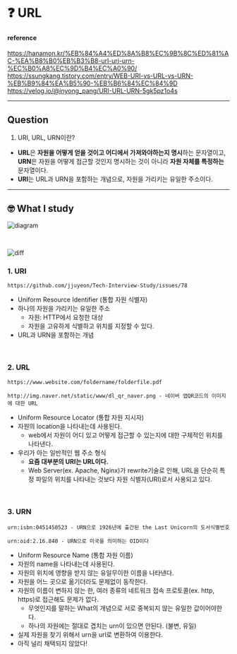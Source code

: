 # :question: URL

#### reference
https://hanamon.kr/%EB%84%A4%ED%8A%B8%EC%9B%8C%ED%81%AC-%EA%B8%B0%EB%B3%B8-url-uri-urn-%EC%B0%A8%EC%9D%B4%EC%A0%90/ <br>
https://ssungkang.tistory.com/entry/WEB-URI-vs-URL-vs-URN-%EB%B9%84%EA%B5%90-%EB%B6%84%EC%84%9D<br>
https://velog.io/@inyong_pang/URI-URL-URN-5gk5pz1o4s
<hr>

## Question
1. URI, URL, URN이란?
- **URL**은 **자원을 어떻게 얻을 것이고 어디에서 가져와야하는지 명시**하는 문자열이고, **URN**은 자원을 어떻게 접근할 것인지 명시하는 것이 아니라 **자원 자체를 특정하는** 문자열이다.
- **URI**는 URL과 URN을 포함하는 개념으로, 자원을 가리키는 유일한 주소이다.

<hr>

## :nerd_face:	What I study

![diagram](https://img1.daumcdn.net/thumb/R1280x0/?scode=mtistory2&fname=https%3A%2F%2Fblog.kakaocdn.net%2Fdn%2FcsPw40%2FbtqLkgwQyPh%2Fnm67jkkVSEPF5kT9gRwyy0%2Fimg.png)

<br>

![diff](https://i.stack.imgur.com/2iD7U.jpg)

### 1. URI

```
https://github.com/jjuyeon/Tech-Interview-Study/issues/78
```

- Uniform Resource Identifier (통합 자원 식별자)
- 하나의 자원을 가리키는 유일한 주소 
  - 자원: HTTP에서 요청한 대상
  - 자원을 고유하게 식별하고 위치를 지정할 수 있다.
- URL과 URN을 포함하는 개념

<br>

### 2. URL

```
https://www.website.com/foldername/folderfile.pdf

http://img.naver.net/static/www/dl_qr_naver.png - 네이버 앱QR코드의 이미지에 대한 URL
```

- Uniform Resource Locator (통합 자원 지시자)
- 자원의 location을 나타내는데 사용된다.
  - web에서 자원이 어디 있고 어떻게 접근할 수 있는지에 대한 구체적인 위치를 나타낸다.
- 우리가 아는 일반적인 웹 주소 형식
  - **요즘 대부분의 URI는 URL이다.**
  - Web Server(ex. Apache, Nginx)가 rewrite기술로 인해, URL을 단순히 특정 파일의 위치를 나타내는 것보다 자원 식별자(URI)로서 사용되고 있다.

<br>

### 3. URN

```
urn:isbn:0451450523 - URN으로 1926년에 출간된 the Last Unicorn의 도서식별번호

urn:oid:2.16.840 - URN으로 미국을 의미하는 OID이다
```

- Uniform Resource Name (통합 자원 이름)
- 자원의 name을 나타내는데 사용된다.
- 자원의 위치에 영향을 받지 않는 유일무이한 이름을 나타낸다.
- 자원을 어느 곳으로 옮기더라도 문제없이 동작한다.
- 자원의 이름이 변하지 않는 한, 여러 종류의 네트워크 접속 프로토콜(ex. http, https)로 접근해도 문제가 없다.
  - 무엇인지를 말하는 What의 개념으로 서로 중복되지 않는 유일한 값이어야한다.
  - 하나의 자원에는 절대로 겹치는 urn이 있으면 안된다. (불변, 유일)
- 실제 자원을 찾기 위해서 urn을 url로 변환하여 이용한다.
- 아직 널리 채택되지 않았다!
